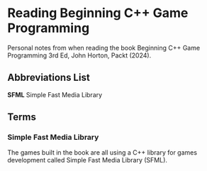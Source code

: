 # Reading Beginning C++ Game Programming

Personal notes from when reading the book Beginning C++ Game Programming 3rd Ed, John Horton, Packt (2024).

## Abbreviations List

**SFML** Simple Fast Media Library  

## Terms

### Simple Fast Media Library

The games built in the book are all using a C++ library for games development called Simple Fast Media Library (SFML).
